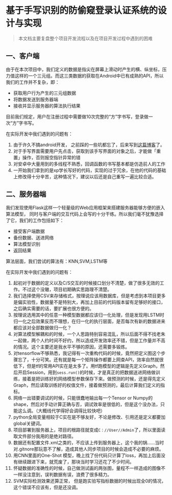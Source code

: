 # 基于手写识别的防偷窥登录认证系统的设计与实现

>本文档主要复盘整个项目开发流程以及在项目开发过程中遇到的困难

## 一、客户端

由于在本次项目中，我们定义的数据是指尖在屏幕上滑动时产生的横、纵坐标，压力值这样的一个三元组。而这三类数据的获取在Android中已有成熟的API，所以我们的工作并不复杂，即：

* 获取用户行为产生的三元组数据
* 将数据发送到服务器端
* 接收并显示服务器的算法执行结果

目前我们规定，用户在注册过程中需要做10次完整的“方”字书写，登录做一次“方”字书写。

在实际开发中我们遇到的问题有：

1. 由于许久不搞android开发， 之前踩的一些坑都忘了，后来写到[这篇博客](<https://blog.csdn.net/qq_35636581/article/details/89460374>)了。
2. 对于手写界面需要用户先点击，获取到该手写界面的对象之后，才能做「重置」操作，否则报空指针异常的错
3. 对安卓中大量用到的多线程不熟悉，回调函数的书写基本都是仿造前人的工作
4. 一开始我们拿到的是xp学长写好的代码，实现的过于冗余，在他的代码的基础上修改得十分辛苦，这种情况下，建议以后还是自己重写一遍比较合适。

## 二、服务器端

我们发现使用Flask这样一个轻量级的Web应用框架来搭建服务器能够方便的嵌入算法模型， 同时与客户端的交互代码上会写的十分干练。所以我们毫不犹豫选择了它，我们的工作包括如下：

* 接受客户端数据
* 备份数据、送进网络
* 算法模型识别
* 返回结果

算法层面，我们尝试的算法有：KNN,SVM,LSTM等

在实际开发中我们遇到的问题有：

1. 起初对于数据的定义以及C/S交互的时候接口划分不清楚，做了很多无效的工作。不过这个没辙，项目初期确实思路理不清楚。
2. 我们选择使用CSV来存储格式，按理说应该用数据库，但是考虑到本项目更多是偏实验性，数据量不是特别大，再加上目前的代码版本留有足够好的接口，之后确实需要的话，要扩展也很方便的。
3. 按理说选用其中的任意一种模型数据都应该归一化处理，但是发现用LSTM时归一化之后效果反而不理想，在归一化的执行层面，是否每次有新的数据进来都应该对全部数据做归一化？
4. 对算法模型解耦和的时候，一个人思路特别容易混乱，所以后面不得不找老朱一起做，两个人约时间不好约，所以造成开发效率还不错，但是工作量并不高的情况。这个主要还是我水平不够的原因，还需要多锻炼。
5. 对tensorflow不够熟悉，我记得有一次重构代码的时候，竟然把定义图这个步骤忘了，十分可笑。还有就是每一个矩阵操作都要上网查API，效率自然就很低下，但是tf的常用API实在是太多了。用tf跑模型的逻辑是先定义Graph，然后开启Session，用到`sess.run()`的时候，才是真正的把数据送进网络做训练，接着是把训练好的网络模型参数保存下来。做预测的时候，还是得先定义Graph，然后读取训练好的权值文件，接着做预测的，最后计算我们定义的指标。
6. 网络一出错要调试的时候，只能很蠢地输出每一个Tensor or Numpy的shape，然后对手动计算正确与否，调试效率是很低的，但是这个没办法，只能这么调。（大概线代学得好会调得比较快吧）
7. python全局变量相较于C实在是不够友好，不论是修改、引用还是定义都要加global关键词。
8. 项目部署到服务器上，项目的根路径就变成`C：//User//Admin`了，所以里面读取文件部分我用的是绝对路径。
9. 数据还有配置文件.xml之类的，不应该上传到服务器上，这个我的锅......当时对.gitnore那玩意不了解，造成其他人同步项目的时候会造成不必要的麻烦。
10. 用CNN里面的One-Shot 模型，晚上找了份代码只计算了loss，再加上后面没有继续跟进下来，就荒废了，那块当时学习还花了不少时间。
11. 怀疑数据的准确性的时候，自己做测试画的两张图，量程不一样造成的图像不一样没注意到，误判数据有误，浪费了很多精力。
12. SVM实际检测效果还算正常， 但是跑实验写指标数据的时候出现全0的情况，这个错误不应该有，但是还没调。

